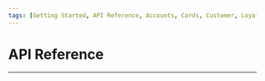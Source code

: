```yaml
---
tags: [Getting Started, API Reference, Accounts, Cards, Customer, Loyalty, Notifications, Transactions]
---
```


# API Reference

<!-- type: row -->

<!-- type: card
title: Accounts
description: Account basic functions such as add, inquiry and edit account. Also includes account level processing options for a card account such as digital wallet options, instant card, limit management, balance and delinquency management, block code application, transaction management, product reassignment, direct debit and credit processing and other account management functions. 
Establish cardholder relationships in CMS. Assign Account Base Segment records to a Relationship record. The Relationship record contains information that applies, and controls all linked accounts in the relationship.
-->

<!-- type: card
title: Cards Summary
description: Cards functions to add, inquiry and edit card records. A card record contains information about the card (or “plastic”) that is issued to the cardholder. Also includes cross reference between customer, account and card. Card level features such as card activation, issue, reissue, lost and stolen, replacement, limit management, secured PIN management, card details, block code application and authorizations.
-->

<!-- type: card
title: Customer
description: Customer Name Address functions such as add, inquiry and edit Customer Demographic data for owners, co-owners, and any other parties associated with an account such as authorized signers, guarantors, and other associated parties (children, spouse). Multiple accounts can be associated with a single Customer Name/Address record. Cross-reference between records customer to account to cards and relationships are also available.
-->

<!-- type: row-end -->

<!-- type: row -->

<!-- type: card
title: Loyalty
description: Loyalty program functions to reward customers for their repeated patronage. Loyalty programs are also known as a rewards program or points program. Loyalty program functions such as point Inquiry, demographic data, point management (adjust, disburse, redeem), account cross-reference and statement details.
-->

<!-- type: card
title: Notifications
description: Short Message Service (SMS) enrollment and cancellation features with the flexibility to trigger SMS and Email’s basis for specific events such as authorizations, address change, card blocking, card activation, card replacement or reissue, payment due date and credit limit change. Flexibility to define new events/SMS in future with minimal system changes is also available.
-->

<!-- type: card
title: Transactions
description: Transactions functions to add, adjust or inquiry functions actions. Display transactional details such as outstanding authorizations, cycle-to-date, memo-posted, warehoused, disputed transactions, exchange rate, installment data, transaction details and processing control inquiry.
-->

<!-- type: row-end -->

---
